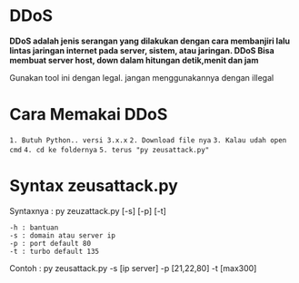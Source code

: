 # DDoS

**DDoS adalah jenis serangan yang dilakukan dengan cara membanjiri lalu lintas jaringan internet pada server, sistem, atau jaringan.
DDoS Bisa membuat server host, down dalam hitungan detik,menit dan jam**

Gunakan tool ini dengan legal. jangan menggunakannya dengan illegal

# Cara Memakai DDoS

`1. Butuh Python.. versi 3.x.x`
`2. Download file nya`
`3. Kalau udah open cmd`
`4. cd ke foldernya`
`5. terus "py zeusattack.py"`

# Syntax zeusattack.py

Syntaxnya : py zeuzattack.py [-s] [-p] [-t]

	-h : bantuan
	-s : domain atau server ip
	-p : port default 80
	-t : turbo default 135

   Contoh : py zeusattack.py -s [ip server] -p [21,22,80] -t [max300]
